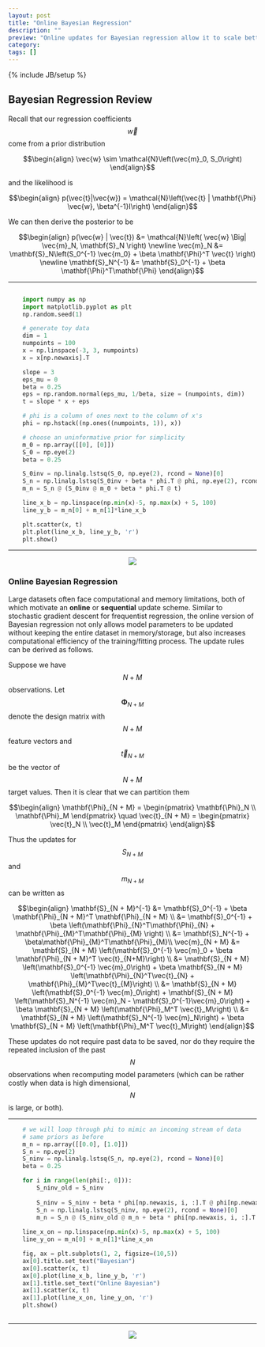 ```yaml
---
layout: post
title: "Online Bayesian Regression"
description: ""
preview: "Online updates for Bayesian regression allow it to scale better with data dimension as well as reduces the amount of running memory required for loading data or data streams."
category: 
tags: []
---
```

{% include JB/setup %}

## Bayesian Regression Review

Recall that our regression coefficients $$\vec{w}$$ come from a prior distribution 

$$\begin{align}
    \vec{w} \sim \mathcal{N}\left(\vec{m}_0, S_0\right)
\end{align}$$

and the likelihood is 

$$\begin{align}
    p(\vec{t}|\vec{w}) = \mathcal{N}\left(\vec{t} | \mathbf{\Phi} \vec{w}, \beta^{-1}I\right)
\end{align}$$

We can then derive the posterior to be 

$$\begin{align}
    p(\vec{w} | \vec{t}) &= \mathcal{N}\left( \vec{w} \Big| \vec{m}_N, \mathbf{S}_N \right) \newline
    \vec{m}_N &= \mathbf{S}_N\left(S_0^{-1} \vec{m_0} + \beta \mathbf{\Phi}^T \vec{t} \right) \newline
    \mathbf{S}_N^{-1} &= \mathbf{S}_0^{-1} + \beta \mathbf{\Phi}^T\mathbf{\Phi}
\end{align}$$

___

```python

	import numpy as np
	import matplotlib.pyplot as plt
	np.random.seed(1)

	# generate toy data
	dim = 1
	numpoints = 100
	x = np.linspace(-3, 3, numpoints)
	x = x[np.newaxis].T

	slope = 3
	eps_mu = 0
	beta = 0.25
	eps = np.random.normal(eps_mu, 1/beta, size = (numpoints, dim))
	t = slope * x + eps

	# phi is a column of ones next to the column of x's
	phi = np.hstack((np.ones((numpoints, 1)), x))

	# choose an uninformative prior for simplicity
	m_0 = np.array([[0], [0]])
	S_0 = np.eye(2)
	beta = 0.25

	S_0inv = np.linalg.lstsq(S_0, np.eye(2), rcond = None)[0]
	S_n = np.linalg.lstsq(S_0inv + beta * phi.T @ phi, np.eye(2), rcond = None)[0]
	m_n = S_n @ (S_0inv @ m_0 + beta * phi.T @ t)

	line_x_b = np.linspace(np.min(x)-5, np.max(x) + 5, 100)
	line_y_b = m_n[0] + m_n[1]*line_x_b

	plt.scatter(x, t)
	plt.plot(line_x_b, line_y_b, 'r')
	plt.show()

```

___

<p align="center">
  <img src="{{site.baseurl}}/img/blr1.png">
</p>


### Online Bayesian Regression

Large datasets often face computational and memory limitations, both of which motivate an **online** or **sequential** update scheme. Similar to 
stochastic gradient descent for frequentist regression, the online version of Bayesian regression not only allows model parameters to be updated 
without keeping the entire dataset in memory/storage, but also increases computational efficiency of the training/fitting process. The update rules 
can be derived as follows.  

Suppose we have $$N + M$$ observations. Let $$\mathbf{\Phi}_{N + M}$$ denote the design matrix with $$N + M$$ feature vectors and $$\vec{t}_{N + M}$$ 
be the vector of $$N + M$$ target values. Then it is clear that we can partition them  

$$\begin{align}
    \mathbf{\Phi}_{N + M} = \begin{pmatrix}
                                \mathbf{\Phi}_N \\
                                \mathbf{\Phi}_M
                            \end{pmatrix} \quad \vec{t}_{N + M} = \begin{pmatrix}
                                                                        \vec{t}_N \\
                                                                        \vec{t}_M
                                                                    \end{pmatrix}
\end{align}$$

Thus the updates for $$S_{N + M}$$ and $$m_{N + M}$$ can be written as 

$$\begin{align}
    \mathbf{S}_{N + M}^{-1} &= \mathbf{S}_0^{-1} + \beta \mathbf{\Phi}_{N + M}^T \mathbf{\Phi}_{N + M} \\
    &= \mathbf{S}_0^{-1} + \beta \left(\mathbf{\Phi}_{N}^T\mathbf{\Phi}_{N} + \mathbf{\Phi}_{M}^T\mathbf{\Phi}_{M} \right) \\
    &= \mathbf{S}_N^{-1} + \beta\mathbf{\Phi}_{M}^T\mathbf{\Phi}_{M}\\
    \vec{m}_{N + M} &= \mathbf{S}_{N + M} \left(\mathbf{S}_0^{-1} \vec{m}_0 + \beta \mathbf{\Phi}_{N + M}^T \vec{t}_{N+M}\right) \\
    &= \mathbf{S}_{N + M} \left(\mathbf{S}_0^{-1} \vec{m}_0\right) + \beta \mathbf{S}_{N + M} \left(\mathbf{\Phi}_{N}^T\vec{t}_{N} + \mathbf{\Phi}_{M}^T\vec{t}_{M}\right) \\
    &= \mathbf{S}_{N + M} \left(\mathbf{S}_0^{-1} \vec{m}_0\right) + \mathbf{S}_{N + M} \left(\mathbf{S}_N^{-1} \vec{m}_N - \mathbf{S}_0^{-1}\vec{m}_0\right) + \beta \mathbf{S}_{N + M} \left(\mathbf{\Phi}_M^T \vec{t}_M\right) \\
    &= \mathbf{S}_{N + M} \left(\mathbf{S}_N^{-1} \vec{m}_N\right) + \beta \mathbf{S}_{N + M} \left(\mathbf{\Phi}_M^T \vec{t}_M\right) 
\end{align}$$

These updates do not require past data to be saved, nor do they require the repeated inclusion of the past $$N$$ observations when recomputing 
model parameters (which can be rather costly when data is high dimensional, $$N$$ is large, or both). 

___

```python
	# we will loop through phi to mimic an incoming stream of data
	# same priors as before
	m_n = np.array([[0.0], [1.0]])
	S_n = np.eye(2)
	S_ninv = np.linalg.lstsq(S_n, np.eye(2), rcond = None)[0]
	beta = 0.25

	for i in range(len(phi[:, 0])):
		S_ninv_old = S_ninv
		
		S_ninv = S_ninv + beta * phi[np.newaxis, i, :].T @ phi[np.newaxis, i, :]
		S_n = np.linalg.lstsq(S_ninv, np.eye(2), rcond = None)[0]
		m_n = S_n @ (S_ninv_old @ m_n + beta * phi[np.newaxis, i, :].T * t[i])
	
	line_x_on = np.linspace(np.min(x)-5, np.max(x) + 5, 100)
	line_y_on = m_n[0] + m_n[1]*line_x_on

	fig, ax = plt.subplots(1, 2, figsize=(10,5))
	ax[0].title.set_text("Bayesian")
	ax[0].scatter(x, t)
	ax[0].plot(line_x_b, line_y_b, 'r')
	ax[1].title.set_text("Online Bayesian")
	ax[1].scatter(x, t)
	ax[1].plot(line_x_on, line_y_on, 'r')
	plt.show()
	
```

___

<p align="center">
  <img src="{{site.baseurl}}/img/olr1.png">
</p>

